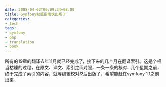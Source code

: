```yaml
---
date: 2008-04-02T00:09:34+08:00
title: Symfony权威指南快出版了
categories:
- tech
tags:
- symfony
- php
- translation
- book
---
```

所有的19章的翻译去年11月就已经完成了，接下来的几个月在翻译索引。这是个相当枯燥的过程，在原文、译文、索引之间对照，一条一条的核对...几个星期之前，终于完成了索引的内容，就等编辑校对然后出版了，希望能赶在symfony 1.1之前出来。
